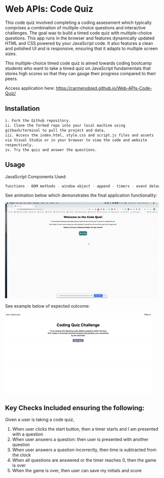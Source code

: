 # Web APIs: Code Quiz

This code quiz involved completing a coding assessment which typically comprises a combination of multiple-choice questions and interactive challenges. The goal was to build a timed code quiz with multiple-choice questions. This app runs in the browser and features dynamically updated HTML and CSS powered by your JavaScript code. It also features a clean and polished UI and is responsive, ensuring that it adapts to multiple screen sizes.

This multiple-choice timed code quiz is aimed towards coding bootcamp students who want to take a timed quiz on JavaScript fundamentals that stores high scores so that they can gauge their progress compared to their peers.

Access application here: https://carmenobied.github.io/Web-APIs-Code-Quiz/

## Installation
```
i. Fork the Github repository.
ii. Clone the forked repo into your local machine using gitbash/terminal to pull the project and data.
iii. Access the index.html, style.css and script.js files and assets via Visual Studio or in your browser to view the code and website respectively.  
iv. Try the quiz and answer the questions.
```

## Usage
JavaScript Components Used:
```bash
functions - DOM methods - window object - append - timers - event delegation - client-side storage - 
```

See animation below which demonstrates the final application functionality:

![Code Quiz Complete](/assets/Code-Quiz-Demo.gif)

See example below of expected outcome:

![Code Quiz](/assets/04-web-apis-homework-demo.gif)

## Key Checks Included ensuring the following:
Given a user is taking a code quiz,
1. When user clicks the start button, then a timer starts and I am presented with a question
2. When user answers a question: then user is presented with another question
3. When user answers a question incorrectly, then time is subtracted from the clock
4. When all questions are answered or the timer reaches 0, then the game is over
5. When the game is over, then user can save my initials and score
